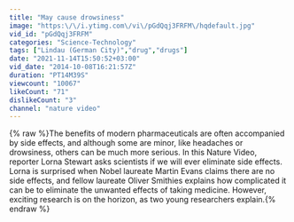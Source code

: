 ```yaml
---
title: "May cause drowsiness"
image: "https:\/\/i.ytimg.com\/vi\/pGdQqj3FRFM\/hqdefault.jpg"
vid_id: "pGdQqj3FRFM"
categories: "Science-Technology"
tags: ["Lindau (German City)","drug","drugs"]
date: "2021-11-14T15:50:52+03:00"
vid_date: "2014-10-08T16:21:57Z"
duration: "PT14M39S"
viewcount: "10067"
likeCount: "71"
dislikeCount: "3"
channel: "nature video"
---
```

{% raw %}The benefits of modern pharmaceuticals are often accompanied by side effects, and although some are minor, like headaches or drowsiness, others can be much more serious. In this Nature Video, reporter Lorna Stewart asks scientists if we will ever eliminate side effects. Lorna is surprised when Nobel laureate Martin Evans claims there are no side effects, and fellow laureate Oliver Smithies explains how complicated it can be to eliminate the unwanted effects of taking medicine. However, exciting research is on the horizon, as two young researchers explain.{% endraw %}

